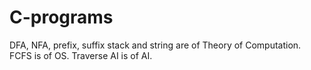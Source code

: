 # C-programs

DFA, NFA, prefix, suffix stack and string are of Theory of Computation.
FCFS is of OS.
Traverse AI is of AI.

